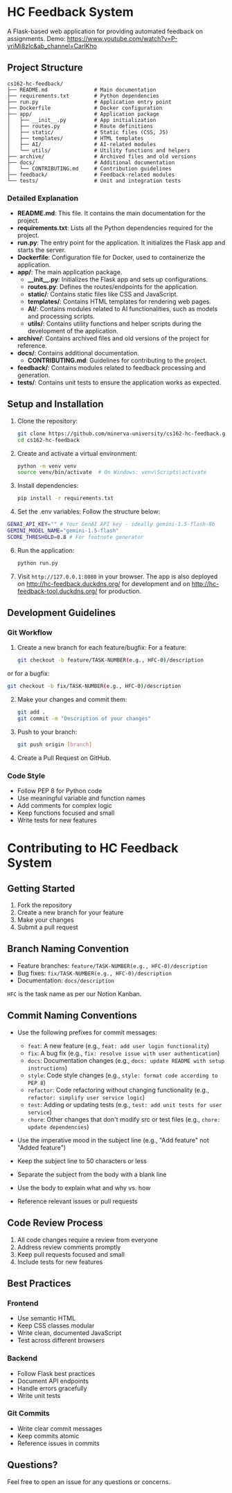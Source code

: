 # HC Feedback System

A Flask-based web application for providing automated feedback on assignments. Demo: https://www.youtube.com/watch?v=P-yriMi8zlc&ab_channel=CarlKho

## Project Structure

```
cs162-hc-feedback/
├── README.md               # Main documentation
├── requirements.txt        # Python dependencies
├── run.py                  # Application entry point
├── Dockerfile              # Docker configuration
├── app/                    # Application package
│   ├── __init__.py         # App initialization
│   ├── routes.py           # Route definitions
│   ├── static/             # Static files (CSS, JS)
│   ├── templates/          # HTML templates
│   ├── AI/                 # AI-related modules
│   └── utils/              # Utility functions and helpers
├── archive/                # Archived files and old versions
├── docs/                   # Additional documentation
│   └── CONTRIBUTING.md     # Contribution guidelines
├── feedback/               # Feedback-related modules
└── tests/                  # Unit and integration tests
```

### Detailed Explanation

- **README.md**: This file. It contains the main documentation for the project.
- **requirements.txt**: Lists all the Python dependencies required for the project.
- **run.py**: The entry point for the application. It initializes the Flask app and starts the server.
- **Dockerfile**: Configuration file for Docker, used to containerize the application.
- **app/**: The main application package.
  - **\_\_init\_\_.py**: Initializes the Flask app and sets up configurations.
  - **routes.py**: Defines the routes/endpoints for the application.
  - **static/**: Contains static files like CSS and JavaScript.
  - **templates/**: Contains HTML templates for rendering web pages.
  - **AI/**: Contains modules related to AI functionalities, such as models and processing scripts.
  - **utils/**: Contains utility functions and helper scripts during the development of the application.
- **archive/**: Contains archived files and old versions of the project for reference.
- **docs/**: Contains additional documentation.
  - **CONTRIBUTING.md**: Guidelines for contributing to the project.
- **feedback/**: Contains modules related to feedback processing and generation.
- **tests/**: Contains unit tests to ensure the application works as expected.

## Setup and Installation

1. Clone the repository:

   ```bash
   git clone https://github.com/minerva-university/cs162-hc-feedback.git
   cd cs162-hc-feedback
   ```

2. Create and activate a virtual environment:

   ```bash
   python -m venv venv
   source venv/bin/activate  # On Windows: venv\Scripts\activate
   ```

3. Install dependencies:

   ```bash
   pip install -r requirements.txt
   ```

4. Set the .env variables:
Follow the structure below: 

 ```bash
GENAI_API_KEY="" # Your GenAI API key - ideally gemini-1.5-flash-8b
GEMINI_MODEL_NAME="gemini-1.5-flash"
SCORE_THRESHOLD=0.8 # For footnote generator
 ```

6. Run the application:

   ```bash
   python run.py
   ```

7. Visit `http://127.0.0.1:8080` in your browser. The app is also deployed on http://hc-feedback.duckdns.org/ for development
 and on http://hc-feedback-tool.duckdns.org/ for production.

## Development Guidelines

### Git Workflow

1. Create a new branch for each feature/bugfix:
For a feature:

   ```bash
   git checkout -b feature/TASK-NUMBER(e.g., HFC-0)/description
   ```

or for a bugfix:

   ```bash
   git checkout -b fix/TASK-NUMBER(e.g., HFC-0)/description
   ```

2. Make your changes and commit them:

   ```bash
   git add .
   git commit -m "Description of your changes"
   ```

3. Push to your branch:

   ```bash
   git push origin [branch]
   ```

4. Create a Pull Request on GitHub.

### Code Style

- Follow PEP 8 for Python code
- Use meaningful variable and function names
- Add comments for complex logic
- Keep functions focused and small
- Write tests for new features

# Contributing to HC Feedback System

## Getting Started

1. Fork the repository
2. Create a new branch for your feature
3. Make your changes
4. Submit a pull request

## Branch Naming Convention

- Feature branches: `feature/TASK-NUMBER(e.g., HFC-0)/description`
- Bug fixes: `fix/TASK-NUMBER(e.g., HFC-0)/description`
- Documentation: `docs/description`

`HFC` is the task name as per our Notion Kanban.

## Commit Naming Conventions

- Use the following prefixes for commit messages:
  - `feat`: A new feature (e.g., `feat: add user login functionality`)
  - `fix`: A bug fix (e.g., `fix: resolve issue with user authentication`)
  - `docs`: Documentation changes (e.g., `docs: update README with setup instructions`)
  - `style`: Code style changes (e.g., `style: format code according to PEP 8`)
  - `refactor`: Code refactoring without changing functionality (e.g., `refactor: simplify user service logic`)
  - `test`: Adding or updating tests (e.g., `test: add unit tests for user service`)
  - `chore`: Other changes that don't modify src or test files (e.g., `chore: update dependencies`)

- Use the imperative mood in the subject line (e.g., "Add feature" not "Added feature")
- Keep the subject line to 50 characters or less
- Separate the subject from the body with a blank line
- Use the body to explain what and why vs. how
- Reference relevant issues or pull requests

## Code Review Process

1. All code changes require a review from everyone
2. Address review comments promptly
3. Keep pull requests focused and small
4. Include tests for new features

## Best Practices

### Frontend

- Use semantic HTML
- Keep CSS classes modular
- Write clean, documented JavaScript
- Test across different browsers

### Backend

- Follow Flask best practices
- Document API endpoints
- Handle errors gracefully
- Write unit tests

### Git Commits

- Write clear commit messages
- Keep commits atomic
- Reference issues in commits

## Questions?

Feel free to open an issue for any questions or concerns.

